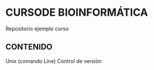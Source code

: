 # CURSODE BIOINFORMÁTICA
Repositorio ejemplo curso 
## CONTENIDO

Unix (comando Line)
Control de versión
